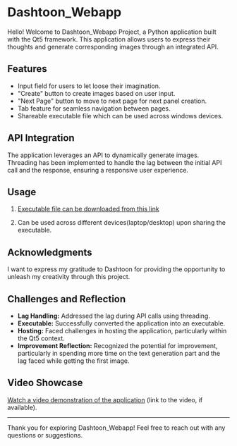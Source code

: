 # Dashtoon_Webapp

Hello! Welcome to Dashtoon_Webapp Project, a Python application built with the Qt5 framework. This application allows users to express their thoughts and generate corresponding images through an integrated API.

## Features

- Input field for users to let loose their imagination.
- "Create" button to create images based on user input.
- "Next Page" button to move to next page for next panel creation.
- Tab feature for seamless navigation between pages.
- Shareable executable file which can be used across windows devices.

## API Integration

The application leverages an API to dynamically generate images. Threading has been implemented to handle the lag between the initial API call and the response, ensuring a responsive user experience.

## Usage

1. [Executable file can be downloaded from this link ](https://drive.google.com/drive/folders/1vamr39Wm0jvTAbwsWI5tVkSg8nrA6ZzK?usp=sharing)

2. Can be used across different devices(laptop/desktop) upon sharing the executable.

## Acknowledgments

I want to express my gratitude to Dashtoon for providing the opportunity to unleash my creativity through this project.

## Challenges and Reflection

- **Lag Handling:** Addressed the lag during API calls using threading.
- **Executable:** Successfully converted the application into an executable.
- **Hosting:** Faced challenges in hosting the application, particularly within the Qt5 context.
- **Improvement Reflection:** Recognized the potential for improvement, particularly in spending more time on the text generation part and the lag faced while getting the first image.

## Video Showcase

[Watch a video demonstration of the application](https://drive.google.com/drive/folders/1vamr39Wm0jvTAbwsWI5tVkSg8nrA6ZzK?usp=sharing) (link to the video, if available).


---

Thank you for exploring Dashtoon_Webapp! Feel free to reach out with any questions or suggestions.
